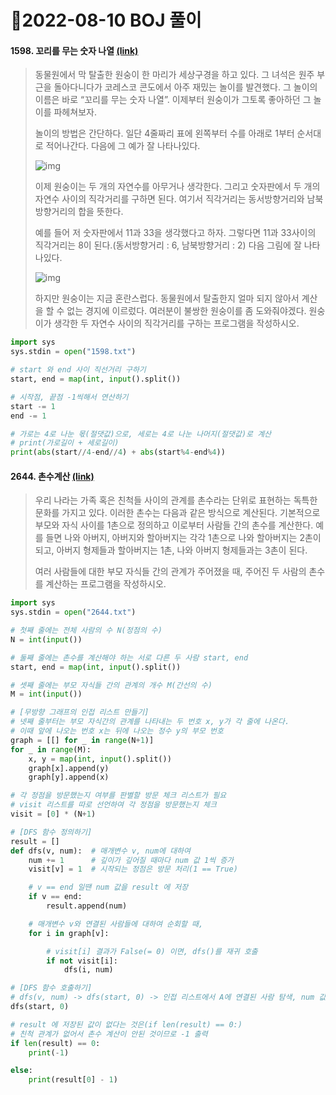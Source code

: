 # 📌2022-08-10 BOJ 풀이



#### 1598. 꼬리를 무는 숫자 나열 [(link)](https://www.acmicpc.net/problem/1598)

> 동물원에서 막 탈출한 원숭이 한 마리가 세상구경을 하고 있다. 그 녀석은 원주 부근을 돌아다니다가 코레스코 콘도에서 아주 재밌는 놀이를 발견했다. 그 놀이의 이름은 바로 “꼬리를 무는 숫자 나열”. 이제부터 원숭이가 그토록 좋아하던 그 놀이를 파헤쳐보자.
>
> 놀이의 방법은 간단하다. 일단 4줄짜리 표에 왼쪽부터 수를 아래로 1부터 순서대로 적어나간다. 다음에 그 예가 잘 나타나있다.
>
> ![img](https://www.acmicpc.net/upload/201004/psw1.png)
>
> 이제 원숭이는 두 개의 자연수를 아무거나 생각한다. 그리고 숫자판에서 두 개의 자연수 사이의 직각거리를 구하면 된다. 여기서 직각거리는 동서방향거리와 남북방향거리의 합을 뜻한다.
>
> 예를 들어 저 숫자판에서 11과 33을 생각했다고 하자. 그렇다면 11과 33사이의 직각거리는 8이 된다.(동서방향거리 : 6, 남북방향거리 : 2) 다음 그림에 잘 나타나있다.
>
> ![img](https://www.acmicpc.net/upload/201004/psw2.png)
>
> 하지만 원숭이는 지금 혼란스럽다. 동물원에서 탈출한지 얼마 되지 않아서 계산을 할 수 없는 경지에 이르렀다. 여러분이 불쌍한 원숭이를 좀 도와줘야겠다. 원숭이가 생각한 두 자연수 사이의 직각거리를 구하는 프로그램을 작성하시오.

```python
import sys
sys.stdin = open("1598.txt")

# start 와 end 사이 직선거리 구하기
start, end = map(int, input().split())

# 시작점, 끝점 -1씩해서 연산하기
start -= 1
end -= 1

# 가로는 4로 나눈 몫(절댓값)으로, 세로는 4로 나눈 나머지(절댓값)로 계산
# print(가로길이 + 세로길이)
print(abs(start//4-end//4) + abs(start%4-end%4))
```



#### 2644. 촌수계산 [(link)](https://www.acmicpc.net/problem/2644)

> 우리 나라는 가족 혹은 친척들 사이의 관계를 촌수라는 단위로 표현하는 독특한 문화를 가지고 있다. 이러한 촌수는 다음과 같은 방식으로 계산된다. 기본적으로 부모와 자식 사이를 1촌으로 정의하고 이로부터 사람들 간의 촌수를 계산한다. 예를 들면 나와 아버지, 아버지와 할아버지는 각각 1촌으로 나와 할아버지는 2촌이 되고, 아버지 형제들과 할아버지는 1촌, 나와 아버지 형제들과는 3촌이 된다.
>
> 여러 사람들에 대한 부모 자식들 간의 관계가 주어졌을 때, 주어진 두 사람의 촌수를 계산하는 프로그램을 작성하시오.

```python
import sys
sys.stdin = open("2644.txt")

# 첫째 줄에는 전체 사람의 수 N(정점의 수)
N = int(input())

# 둘째 줄에는 촌수를 계산해야 하는 서로 다른 두 사람 start, end
start, end = map(int, input().split())

# 셋째 줄에는 부모 자식들 간의 관계의 개수 M(간선의 수)
M = int(input())

# [무방향 그래프의 인접 리스트 만들기]
# 넷째 줄부터는 부모 자식간의 관계를 나타내는 두 번호 x, y가 각 줄에 나온다. 
# 이때 앞에 나오는 번호 x는 뒤에 나오는 정수 y의 부모 번호
graph = [[] for _ in range(N+1)]
for _ in range(M):
    x, y = map(int, input().split())  
    graph[x].append(y)
    graph[y].append(x)

# 각 정점을 방문했는지 여부를 판별할 방문 체크 리스트가 필요
# visit 리스트를 따로 선언하여 각 정점을 방문했는지 체크
visit = [0] * (N+1)

# [DFS 함수 정의하기]
result = []
def dfs(v, num):  # 매개변수 v, num에 대하여
    num += 1      # 깊이가 깊어질 때마다 num 값 1씩 증가
    visit[v] = 1  # 시작되는 정점은 방문 처리(1 == True)

    # v == end 일땐 num 값을 result 에 저장
    if v == end:
        result.append(num)

    # 매개변수 v와 연결된 사람들에 대하여 순회할 때,
    for i in graph[v]:

        # visit[i] 결과가 False(= 0) 이면, dfs()를 재귀 호출
        if not visit[i]:
            dfs(i, num)

# [DFS 함수 호출하기]
# dfs(v, num) -> dfs(start, 0) -> 인접 리스트에서 A에 연결된 사람 탐색, num 값은 0부터 시작            
dfs(start, 0)

# result 에 저장된 값이 없다는 것은(if len(result) == 0:)
# 친척 관계가 없어서 촌수 계산이 안된 것이므로 -1 출력
if len(result) == 0:
    print(-1)

else:
    print(result[0] - 1)
```


